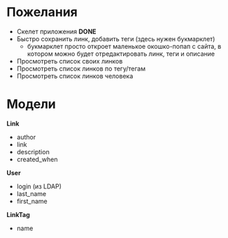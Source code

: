 # Пожелания

* Скелет приложения __DONE__
* Быстро сохранить линк, добавить теги (здесь нужен букмарклет)
    - букмарклет просто откроет маленькое окошко-попап с сайта, в котором можно будет отредактировать линк, теги и описание
* Просмотреть список своих линков
* Просмотреть список линков по тегу/тегам
* Просмотреть список линков человека

# Модели

**Link**

* author
* link
* description
* created_when

**User**

* login (из LDAP)
* last_name   
* first_name

**LinkTag**

* name
